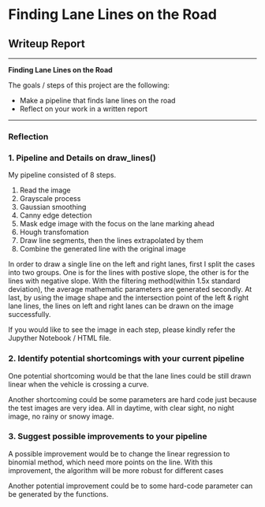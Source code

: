 # **Finding Lane Lines on the Road** 

## Writeup Report

---

**Finding Lane Lines on the Road**

The goals / steps of this project are the following:
* Make a pipeline that finds lane lines on the road
* Reflect on your work in a written report

---

### Reflection

### 1. Pipeline and Details on draw_lines()
My pipeline consisted of 8 steps.
1. Read the image
2. Grayscale process
3. Gaussian smoothing
4. Canny edge detection
5. Mask edge image with the focus on the lane marking ahead
6. Hough transfomation
7. Draw line segments, then the lines extrapolated by them
8. Combine the generated line with the original image

In order to draw a single line on the left and right lanes, first I split the cases into two groups. One is for the lines with  postive slope, the other is for the lines with negative slope. With the filtering method(within 1.5x standard deviation), the average mathematic parameters are generated secondly. At last, by using the image shape and the intersection point of the left & right lane lines, the lines on left and right lanes can be drawn on the image successfully.

If you would like to see the image in each step, please kindly refer the Jupyther Notebook / HTML file.

### 2. Identify potential shortcomings with your current pipeline

One potential shortcoming would be that the lane lines could be still drawn linear when the vehicle is crossing a curve.  

Another shortcoming could be some parameters are hard code just because the test images are very idea. All in daytime, with clear sight, no night image, no rainy or snowy image.

### 3. Suggest possible improvements to your pipeline

A possible improvement would be to change the linear regression to binomial method, which need more points on the line. With this improvement, the algorithm will be more robust for different cases

Another potential improvement could be to some hard-code parameter can be generated by the functions.

